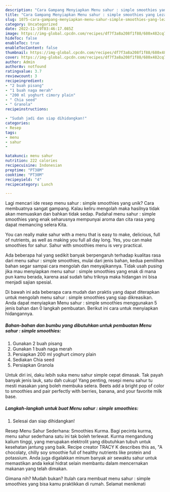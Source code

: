 ```yaml
---
description: "Cara Gampang Menyiapkan Menu sahur : simple smoothies yang Lezat Sekali"
title: "Cara Gampang Menyiapkan Menu sahur : simple smoothies yang Lezat Sekali"
slug: 1075-cara-gampang-menyiapkan-menu-sahur-simple-smoothies-yang-lezat-sekali
category: Uncategorized
date: 2022-11-19T03:46:17.085Z
image: https://img-global.cpcdn.com/recipes/df7f3a8a208f1f88/680x482cq70/menu-sahur-simple-smoothies-foto-resep-utama.jpg
hideToc: false
enableToc: true
enableTocContent: false
thumbnail: https://img-global.cpcdn.com/recipes/df7f3a8a208f1f88/680x482cq70/menu-sahur-simple-smoothies-foto-resep-utama.jpg
cover: https://img-global.cpcdn.com/recipes/df7f3a8a208f1f88/680x482cq70/menu-sahur-simple-smoothies-foto-resep-utama.jpg
author: Admin
authorAv: notfound
ratingvalue: 3.7
reviewcount: 3
recipeingredient:
- "2 buah pisang"
- "1 buah naga merah"
- "200 ml yoghurt cimory plain"
- " Chia seed"
- " Granola"
recipeinstructions:

- "Sudah jadi dan siap dihidangkan!"
categories:
- Resep
tags:
- menu
- sahur
- 

katakunci: menu sahur  
nutrition: 222 calories
recipecuisine: Indonesian
preptime: "PT38M"
cooktime: "PT30M"
recipeyield: "4"
recipecategory: Lunch

---
```





Lagi mencari ide resep menu sahur : simple smoothies yang unik? Cara membuatnya sangat gampang. Kalau keliru mengolah maka hasilnya tidak akan memuaskan dan bahkan tidak sedap. Padahal menu sahur : simple smoothies yang enak seharusnya mempunyai aroma dan cita rasa yang dapat memancing selera Kita.





You can really make sahur with a menu that is easy to make, delicious, full of nutrients, as well as making you full all day long. Yes, you can make smoothies for sahur. Sahur with smoothies menu is very practical.

Ada beberapa hal yang sedikit banyak berpengaruh terhadap kualitas rasa dari menu sahur : simple smoothies, mulai dari jenis bahan, kedua pemilihan bahan segar sampai cara mengolah dan menyajikannya. Tidak usah pusing jika mau menyiapkan menu sahur : simple smoothies yang enak di mana pun kamu berada, karena asal sudah tahu triknya maka hidangan ini bisa menjadi sajian spesial.






Di bawah ini ada beberapa cara mudah dan praktis yang dapat diterapkan untuk mengolah menu sahur : simple smoothies yang siap dikreasikan. Anda dapat menyiapkan Menu sahur : simple smoothies menggunakan 5 jenis bahan dan 0 langkah pembuatan. Berikut ini cara untuk menyiapkan hidangannya.

<!--inarticleads1-->

##### Bahan-bahan dan bumbu yang dibutuhkan untuk pembuatan Menu sahur : simple smoothies:

1. Gunakan 2 buah pisang
1. Gunakan 1 buah naga merah
1. Persiapkan 200 ml yoghurt cimory plain
1. Sediakan  Chia seed
1. Persiapkan  Granola


Untuk diri ini, daku lebih suka menu sahur simple cepat dimasak. Tak payah banyak jenis lauk, satu dah cukup! Yang penting, resepi menu sahur tu mesti masakan yang boleh membuka selera. Beets add a bright pop of color to smoothies and pair perfectly with berries, banana, and your favorite milk base. 

<!--inarticleads2-->

##### Langkah-langkah untuk buat Menu sahur : simple smoothies:


1. Selesai dan siap dihidangkan!

Resep Menu Sahur Sederhana: Smoothies Kurma. Bagi pecinta kurma, menu sahur sederhana satu ini tak boleh terlewat. Kurma mengandung kalium tinggi, yang merupakan elektrolit yang dibutuhkan tubuh untuk kesehatan jantung yang baik. Recipe creator TRACY K describes this as, &#34;A chocolaty, chilly soy smoothie full of healthy nutrients like protein and potassium. Anda juga digalakkan minum banyak air sewaktu sahur untuk memastikan anda kekal hidrat selain membantu dalam mencernakan makanan yang telah dimakan. 

Gimana nih? Mudah bukan? Itulah cara membuat menu sahur : simple smoothies yang bisa kamu praktikkan di rumah. Selamat menikmati
